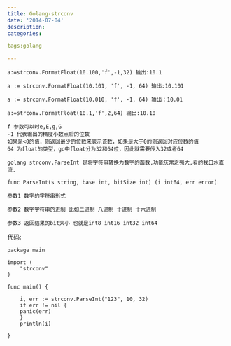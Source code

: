 ```yaml
---
title: Golang-strconv
date: '2014-07-04'
description:
categories:

tags:golang

---
```


	a:=strconv.FormatFloat(10.100,'f',-1,32) 输出:10.1

	a := strconv.FormatFloat(10.101, 'f', -1, 64) 输出:10.101

	a := strconv.FormatFloat(10.010, 'f', -1, 64) 输出：10.01

	a:=strconv.FormatFloat(10.1,'f',2,64) 输出:10.10

	f 参数可以时e,E,g,G
	-1 代表输出的精度小数点后的位数
	如果是<0的值，则返回最少的位数来表示该数，如果是大于0的则返回对应位数的值
	64 为float的类型，go中float分为32和64位，因此就需要传入32或者64

	golang strconv.ParseInt 是将字符串转换为数字的函数,功能灰常之强大,看的我口水直流.

	func ParseInt(s string, base int, bitSize int) (i int64, err error)

	参数1 数字的字符串形式

	参数2 数字字符串的进制 比如二进制 八进制 十进制 十六进制

	参数3 返回结果的bit大小 也就是int8 int16 int32 int64

代码:

	package main
	     
	import (
	    "strconv"
	)

	func main() {

	    i, err := strconv.ParseInt("123", 10, 32)
	    if err != nil {
		panic(err)
	    }
	    println(i)

	}
